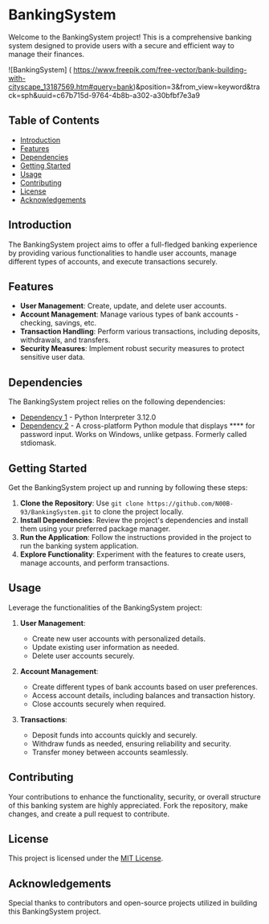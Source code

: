 # BankingSystem

Welcome to the BankingSystem project! This is a comprehensive banking system designed to provide users with a secure and efficient way to manage their finances.

![BankingSystem] (
https://www.freepik.com/free-vector/bank-building-with-cityscape_13187569.htm#query=bank)&position=3&from_view=keyword&track=sph&uuid=c67b715d-9764-4b8b-a302-a30bfbf7e3a9
## Table of Contents

- [Introduction](#introduction)
- [Features](#features)
- [Dependencies](#dependencies)
- [Getting Started](#getting-started)
- [Usage](#usage)
- [Contributing](#contributing)
- [License](#license)
- [Acknowledgements](#acknowledgements)

## Introduction

The BankingSystem project aims to offer a full-fledged banking experience by providing various functionalities to handle user accounts, manage different types of accounts, and execute transactions securely.

## Features

- **User Management**: Create, update, and delete user accounts.
- **Account Management**: Manage various types of bank accounts - checking, savings, etc.
- **Transaction Handling**: Perform various transactions, including deposits, withdrawals, and transfers.
- **Security Measures**: Implement robust security measures to protect sensitive user data.

## Dependencies

The BankingSystem project relies on the following dependencies:

- [Dependency 1](https://www.python.org/downloads/release/python-3120/) - Python Interpreter 3.12.0
- [Dependency 2](https://pypi.org/project/pwinput/) - A cross-platform Python module that displays **** for password input. Works on Windows, unlike getpass. Formerly called stdiomask.


## Getting Started

Get the BankingSystem project up and running by following these steps:

1. **Clone the Repository**: Use `git clone https://github.com/N00B-93/BankingSystem.git` to clone the project locally.
2. **Install Dependencies**: Review the project's dependencies and install them using your preferred package manager.
3. **Run the Application**: Follow the instructions provided in the project to run the banking system application.
4. **Explore Functionality**: Experiment with the features to create users, manage accounts, and perform transactions.

## Usage

Leverage the functionalities of the BankingSystem project:

1. **User Management**:
   - Create new user accounts with personalized details.
   - Update existing user information as needed.
   - Delete user accounts securely.

2. **Account Management**:
   - Create different types of bank accounts based on user preferences.
   - Access account details, including balances and transaction history.
   - Close accounts securely when required.

3. **Transactions**:
   - Deposit funds into accounts quickly and securely.
   - Withdraw funds as needed, ensuring reliability and security.
   - Transfer money between accounts seamlessly.

## Contributing

Your contributions to enhance the functionality, security, or overall structure of this banking system are highly appreciated. Fork the repository, make changes, and create a pull request to contribute.

## License

This project is licensed under the [MIT License](https://github.com/N00B-93/BankingSystem/blob/main/LICENSE).

## Acknowledgements

Special thanks to contributors and open-source projects utilized in building this BankingSystem project.

